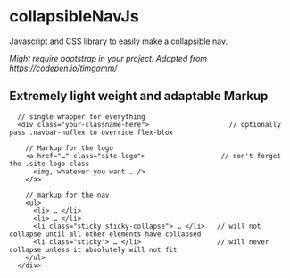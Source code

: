 # collapsibleNavJs
Javascript and CSS library to easily make a collapsible nav.

_Might require bootstrap in your project._
_Adapted from https://codepen.io/timgomm/_

## Extremely light weight and adaptable Markup

```  
  // single wrapper for everything
  <div class="your-classname-here">                    // optionally pass .navbar-noflex to override flex-blox

    // Markup for the logo
    <a href="…" class="site-logo">                   // don't forget the .site-logo class
      <img, whatever you want … />
    </a>

    // markup for the nav
    <ul>
      <li> … </li>
      <li> … </li>
      <li class="sticky sticky-collapse"> … </li>   // will not collapse until all other elements have collapsed
      <li class="sticky"> … </li>                   // will never collapse unless it absolutely will not fit
    </ul>
  </div>
  ```
  
